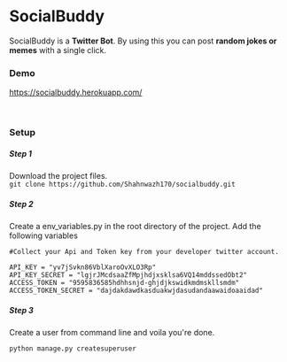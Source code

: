 # SocialBuddy

SocialBuddy is a <b>Twitter Bot</b>. By using this you can post <b>random jokes or memes</b> with a single click.

### Demo
https://socialbuddy.herokuapp.com/

<br>

### Setup
##### Step 1 
Download the project files.
<br>
```git clone https://github.com/Shahnwazh170/socialbuddy.git```

##### Step 2
Create a env_variables.py in the root directory of the project.
Add the following variables 
```
#Collect your Api and Token key from your developer twitter account. 

API_KEY = "yv7jSvkn86VblXaroOvXLO3Rp"
API_KEY_SECRET = "lgjrJMcdsaaZfMpjhdjxsklsa6VQ14mddssedObt2"
ACCESS_TOKEN = "9595836585hdhhsnjd-ghjdjkswidkmdmskllsmdm"
ACCESS_TOKEN_SECRET = "dajdakdawdkasduakwjdasudandaawaidoaaidad"
```

##### Step 3
Create a user from command line and voila you're done.
```
python manage.py createsuperuser
```

